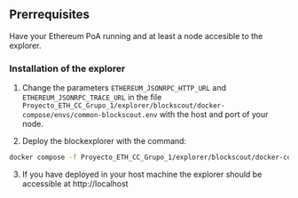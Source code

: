 ## Prerrequisites

Have your Ethereum PoA running and at least a node accesible to the explorer.

### Installation of the explorer

1. Change the parameters `ETHEREUM_JSONRPC_HTTP_URL` and `ETHEREUM_JSONRPC_TRACE_URL` in the file `Proyecto_ETH_CC_Grupo_1/explorer/blockscout/docker-compose/envs/common-blockscout.env` with the host and port of your node.


2. Deploy the blockexplorer with the command:

```bash
docker compose -f Proyecto_ETH_CC_Grupo_1/explorer/blockscout/docker-compose/geth-clique-consensus.yml up
```

3. If you have deployed in your host machine the explorer should be accessible at http://localhost